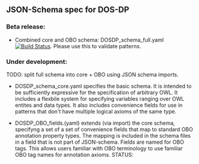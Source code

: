 ## JSON-Schema spec for DOS-DP

### Beta release:

* Combined core and OBO schema: DOSDP_schema_full.yaml [![Build Status](https://travis-ci.org/dosumis/dead_simple_owl_design_patterns.svg?branch=master)](https://travis-ci.org/dosumis/dead_simple_owl_design_patterns).  Please use this to validate patterns.

### Under development:

TODO: split full schema into core + OBO using JSON schema imports.

* DOSDP\_schema\_core.yaml  specifies the basic schema. It is
  intended to be sufficiently expressive for the specification of
  arbitrary OWL.  It includes a flexbile system for specifying
  variables ranging over OWL entites and data types.  It also includes
  convenience fields for use in patterns that don't have multiple logical
  axioms of the same type.
 
   
* DOSDP\_OBO_fields.(yaml) extends (via import) the core schema, specifyng a 
   set of a set of convenience fields that map to standard OBO annotation
   property types.  The mapping is included in the schema files in a field that 
   is not part of JSON-schema. Fields are named for OBO tags. This allows users familiar with OBO
   terminology to use familiar OBO tag names for annotation
   axioms.   STATUS:  
   
   
    
  

